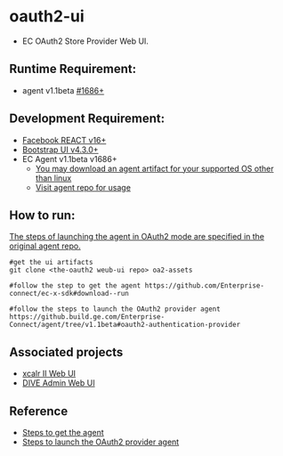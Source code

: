 # oauth2-ui
 - EC OAuth2 Store Provider Web UI.
  
## Runtime Requirement:
* agent v1.1beta [#1686+](https://github.com/Enterprise-connect/ec-x-sdk/releases/tag/v1.1beta.fukuoka.1686)

## Development Requirement:
* [Facebook REACT v16+](https://reactjs.org/docs/getting-started.html#try-react)
* [Bootstrap UI v4.3.0+](https://getbootstrap.com/docs/4.3/getting-started/download/)
* EC Agent v1.1beta v1686+
  * [You may download an agent artifact for your supported OS other than linux](https://github.com/Enterprise-connect/ec-x-sdk/tree/v1.1beta/dist)
  * [Visit agent repo for usage](https://github.build.ge.com/Enterprise-Connect/agent/tree/v1.1beta#oauth2-authentication-provider)
  
## How to run:
[The steps of launching the agent in OAuth2 mode are specified in the original agent repo.](https://github.build.ge.com/Enterprise-Connect/agent/tree/v1.1beta#oauth2-authentication-provider)
```shell
#get the ui artifacts
git clone <the-oauth2 weub-ui repo> oa2-assets

#follow the step to get the agent https://github.com/Enterprise-connect/ec-x-sdk#download--run

#follow the steps to launch the OAuth2 provider agent https://github.build.ge.com/Enterprise-Connect/agent/tree/v1.1beta#oauth2-authentication-provider

```

## Associated projects

* [xcalr II Web UI](https://github.build.ge.com/Enterprise-Connect/xcalr-webui)
* [DIVE Admin Web UI](https://github.build.ge.com/DT-DIVE/dive-admin-webui)

## Reference
* [Steps to get the agent](https://github.com/Enterprise-connect/ec-x-sdk#download--run)
* [Steps to launch the OAuth2 provider agent](https://github.build.ge.com/Enterprise-Connect/agent/tree/v1.1beta#oauth2-authentication-provider)
